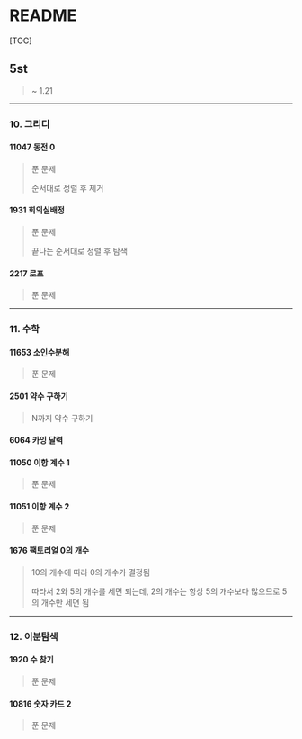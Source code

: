 # README

[TOC]

## 5st



> ~ 1.21



---

### 10. 그리디



#### 11047 동전 0

> 푼 문제
>
> 순서대로 정렬 후 제거



#### 1931 회의실배정

> 푼 문제
>
> 끝나는 순서대로 정렬 후 탐색



#### 2217 로프

> 푼 문제





---

### 11. 수학



#### 11653 소인수분해

> 푼 문제



#### 2501 약수 구하기

> N까지 약수 구하기



#### 6064 카잉 달력

> 



#### 11050 이항 계수 1

> 푼 문제



#### 11051 이항 계수 2

> 푼 문제



#### 1676 팩토리얼 0의 개수

> 10의 개수에 따라 0의 개수가 결정됨
>
> 따라서 2와 5의 개수를 세면 되는데, 2의 개수는 항상 5의 개수보다 많으므로 5의 개수만 세면 됨





---

### 12. 이분탐색



#### 1920 수 찾기

> 푼 문제



#### 10816 숫자 카드 2

> 푼 문제